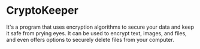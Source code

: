 # CryptoKeeper
It's a program that uses encryption algorithms to secure your data and keep it safe from prying eyes. It can be used to encrypt text, images, and files, and even offers options to securely delete files from your computer.
